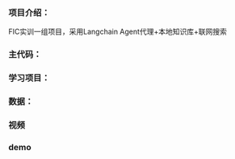 ### 项目介绍：
FIC实训一组项目，采用Langchain Agent代理+本地知识库+联网搜索
### 主代码：


### 学习项目：


### 数据：

### 视频

### demo

